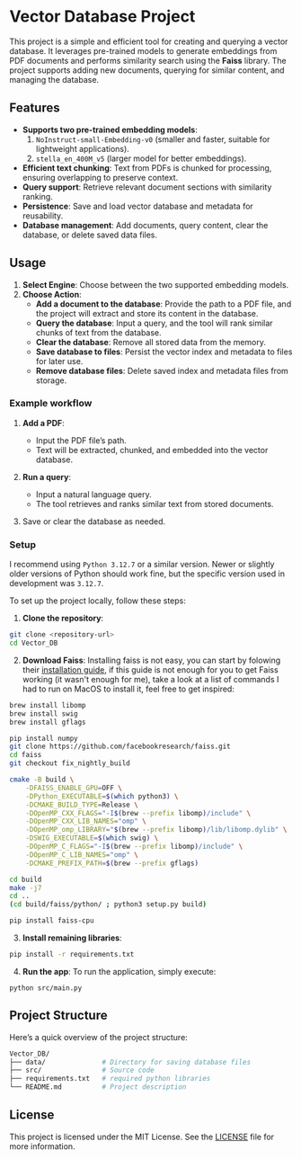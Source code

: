 # Vector Database Project

This project is a simple and efficient tool for creating and querying a vector database. It leverages pre-trained models to generate embeddings from PDF documents and performs similarity search using the **Faiss** library. The project supports adding new documents, querying for similar content, and managing the database.

## Features

- **Supports two pre-trained embedding models**:
  1. `NoInstruct-small-Embedding-v0` (smaller and faster, suitable for lightweight applications).
  2. `stella_en_400M_v5` (larger model for better embeddings).
- **Efficient text chunking**: Text from PDFs is chunked for processing, ensuring overlapping to preserve context.
- **Query support**: Retrieve relevant document sections with similarity ranking.
- **Persistence**: Save and load vector database and metadata for reusability.
- **Database management**: Add documents, query content, clear the database, or delete saved data files.

## Usage

1. **Select Engine**: Choose between the two supported embedding models.
2. **Choose Action**:
    - **Add a document to the database**: Provide the path to a PDF file, and the project will extract and store its content in the database.
    - **Query the database**: Input a query, and the tool will rank similar chunks of text from the database.
    - **Clear the database**: Remove all stored data from the memory.
    - **Save database to files**: Persist the vector index and metadata to files for later use.
    - **Remove database files**: Delete saved index and metadata files from storage.

### Example workflow

1. **Add a PDF**:
    - Input the PDF file’s path.
    - Text will be extracted, chunked, and embedded into the vector database.
2. **Run a query**:
    - Input a natural language query.
    - The tool retrieves and ranks similar text from stored documents.

4. Save or clear the database as needed.

### Setup

I recommend using `Python 3.12.7` or a similar version. Newer or slightly older versions of Python should work fine, but the specific version used in development was `3.12.7`.

To set up the project locally, follow these steps:

1. **Clone the repository**:
```bash
git clone <repository-url>
cd Vector_DB
```

2. **Download Faiss**: Installing faiss is not easy, you can start by folowing their [installation guide](https://github.com/facebookresearch/faiss/wiki/Installing-Faiss), if this guide is not enough for you to get Faiss working (it wasn't enough for me), take a look at a list of commands I had to run on MacOS to install it, feel free to get inspired:
```bash
brew install libomp
brew install swig
brew install gflags

pip install numpy
git clone https://github.com/facebookresearch/faiss.git
cd faiss
git checkout fix_nightly_build

cmake -B build \
    -DFAISS_ENABLE_GPU=OFF \
    -DPython_EXECUTABLE=$(which python3) \
    -DCMAKE_BUILD_TYPE=Release \
    -DOpenMP_CXX_FLAGS="-I$(brew --prefix libomp)/include" \
    -DOpenMP_CXX_LIB_NAMES="omp" \
    -DOpenMP_omp_LIBRARY="$(brew --prefix libomp)/lib/libomp.dylib" \
    -DSWIG_EXECUTABLE=$(which swig) \
    -DOpenMP_C_FLAGS="-I$(brew --prefix libomp)/include" \
    -DOpenMP_C_LIB_NAMES="omp" \
    -DCMAKE_PREFIX_PATH=$(brew --prefix gflags)

cd build
make -j7
cd ..
(cd build/faiss/python/ ; python3 setup.py build)

pip install faiss-cpu
```

3. **Install remaining libraries**:
```bash
pip install -r requirements.txt
```

4. **Run the app**: To run the application, simply execute:

`python src/main.py`

## Project Structure
Here’s a quick overview of the project structure:
```bash
Vector_DB/
├── data/              # Directory for saving database files
├── src/               # Source code
├── requirements.txt   # required python libraries
└── README.md          # Project description
```

## License

This project is licensed under the MIT License. See the [LICENSE](LICENSE) file for more information.
